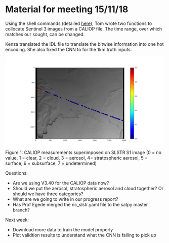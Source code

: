 # Material for meeting 15/11/18


Using the shell commands (detailed [here](https://l.messenger.com/l.php?u=http%3A%2F%2Fscihub.copernicus.eu%2Fuserguide%2FBatchScripting&h=AT2X1T7nqJLXnZ9--xG5jxRlvOEfa7dZdcq9kq8pbLriWdWmt4tJ-VQgCnK8r8msAqNrg_DtTHWdnmg57aO4D75v7J1sEwh-4Y3EP9o4_s1JSQoRoZvcdTwc2i8GeUE1uswsRtvoJvQ)), Tom wrote two functions to collocate Sentinel 3 images from a CALIOP file. The time range, over which matches our sought, can be changed.

Kenza translated the IDL file to translate the bitwise information into one hot encoding. She also fixed the CNN to for the 1km truth inputs. 


![fig1](/Images/colourful_collocation.png)
Figure 1: CALIOP measurements superimposed on SLSTR S1 image (0 = no value, 1 = clear, 2 = cloud, 3 = aerosol, 4= stratospheric aerosol, 5 = surface, 6 = subsurface, 7 = undetermined) 


Questions:
* Are we using V3.40 for the CALIOP data now?
* Should we put the aerosol, stratospheric aerosol and cloud together? Or should we have three categories?
* What are we going to write in our progress report?
* Has Prof Egede merged the nc_slstr.yaml file to the satpy master branch?


Next week: 
* Download more data to train the model properly
* Plot validtion results to understand what the CNN is failing to pick up


